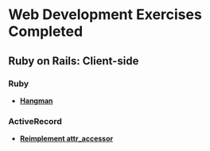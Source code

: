 # Web Development Exercises Completed

## Ruby on Rails: Client-side
### Ruby
+ [**Hangman**][hangman]

[hangman]: w1d4/hangman.rb

### ActiveRecord
+ [**Reimplement attr_accessor**][new_attr_accessor]

[new_attr_accessor]: w3d5/new_attr_accessor
